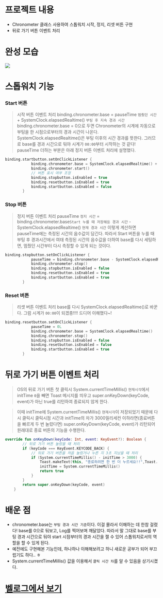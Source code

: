 # 프로젝트 내용
* Chronometer 클래스 사용하여 스톱워치 시작, 정지, 리셋 버튼 구현
* 뒤로 가기 버튼 이벤트 처리

# 완성 모습
![](https://velog.velcdn.com/images/kuronuma_daisy/post/bc8698a5-67f5-4176-a702-6c5e199619e4/image.gif)

# 스톱워치 기능
### Start 버튼
> 시작 버튼 이벤트 처리
binding.chronometer.base = pauseTime `멈췄던 시간` + SystemClock.elapsedRealtime() `부팅 후 지속 경과 시간`
binding.chronometer.base = 0으로 두면 Chronometer의 시계에 자동으로 부팅을 한 시점으로부터의 경과 시간이 나온다. SystemClock.elapsedRealtime()은 부팅 이후의 시간 경과를 뜻한다. 그러므로 base를 경과 시간으로 둬야 시계가 `00:00`부터 시작하는 것 같다!
pauseTime 더하는 부분은 아래 정지 버튼 이벤트 처리에 설명했다.

```kotlin
binding.startbutton.setOnClickListener {
            binding.chronometer.base = SystemClock.elapsedRealtime() + pauseTime
            binding.chronometer.start()
            // 버튼 표시 여부 조정
            binding.stopbutton.isEnabled = true
            binding.resetbutton.isEnabled = true
            binding.startbutton.isEnabled = false
        }
```
### Stop 버튼
> 정지 버튼 이벤트 처리
pauseTime `정지 시간` = binding.chronometer.base`Start 누를 때 저장해둔 경과 시간` - SystemClock.elapsedRealtime() `현재 경과 시간`
이렇게 계산하면 pauseTime에는 측정된 시간의 음수값이 담긴다. 따라서 Start 버튼을 누를 때 부팅 후 경과시간에서 여태 측정된 시간의 음수값을 더하여 base를 다시 세팅하면, 멈췄던 시간부터 다시 측정할 수 있게 되는 것이다.

```kotlin
binding.stopbutton.setOnClickListener {
            pauseTime = binding.chronometer.base - SystemClock.elapsedRealtime()
            binding.chronometer.stop()
            binding.stopbutton.isEnabled = false
            binding.resetbutton.isEnabled = true
            binding.startbutton.isEnabled = true
        }
```
### Reset 버튼
> 리셋 버튼 이벤트 처리
base를 다시 SystemClock.elapsedRealtime()로 바꾼다. 그럼 시계가 `00:00`이 되겠죵!!!! 드디어 이해했다~!

```kotlin
binding.resetbutton.setOnClickListener {
            pauseTime = 0L
            binding.chronometer.base = SystemClock.elapsedRealtime()
            binding.chronometer.stop()
            binding.stopbutton.isEnabled = false
            binding.resetbutton.isEnabled = false
            binding.startbutton.isEnabled = true
        }
```
# 뒤로 가기 버튼 이벤트 처리
> OS의 뒤로 가기 버튼 첫 클릭시 System.currentTimeMillis() `현재시각`에서 initTime `0`을 빼면 Toast 메시지를 띄우고 super.onKeyDown(keyCode, event)가 아닌 true를 리턴하여 종료되지 않게 한다.

> 이때 initTime에 System.currentTimeMillis() `현재시각`이 저장되었기 때문에 다시 클릭시 클릭시점 시간과 initTime의 차가 3000밀리세컨 이하라면(종료버튼을 빠르게 두 번 눌렀다면) super.onKeyDown(keyCode, event)가 리턴되어 원래대로 종료 버튼의 기능을 수행한다.

```kotlin
override fun onKeyDown(keyCode: Int, event: KeyEvent?): Boolean {
        // 뒤로 가기 버튼 눌렀을 때 처리
        if (keyCode === KeyEvent.KEYCODE_BACK) {
            // 뒤로 가기 버튼을 처음 눌렀거나 누른 지 3초 지났을 때 처리
            if (System.currentTimeMillis() - initTime > 3000) {
                Toast.makeText(this, "종료하려면 한 번 더 누르세요!!",Toast.LENGTH_SHORT).show()
                initTime = System.currentTimeMillis()
                return true
            }
        }
        return super.onKeyDown(keyCode, event)
    }
```


# 배운 점
* chronometer.base는 `부팅 경과 시간 기준`이다. 이걸 몰라서 이해하는 데 한참 걸렸다! base를 0으로 둬보고, Log를 찍어보며 깨달았다. 따라서 말 그대로 base를 부팅 경과 시간으로 둬야 start 시점부터의 경과 시간을 잴 수 있어 스톱워치로서의 역할을 할 수 있게 된다. 
* 예전에도 구현해본 기능인데, 하나하나 이해해보려고 하니 새로운 공부가 되어 부끄럽기도 하다.. ㅎ
* System.currentTimeMillis() 값을 이용해서 `클릭 시간 차`를 알 수 있음을 상기시켰다.

# [벨로그에서 보기](https://velog.io/@kuronuma_daisy/Android-%EC%8A%A4%ED%86%B1%EC%9B%8C%EC%B9%98-%EA%B8%B0%EB%8A%A5-%EA%B5%AC%ED%98%84-%EB%92%A4%EB%A1%9C-%EA%B0%80%EA%B8%B0-%EB%B2%84%ED%8A%BC-%EC%9D%B4%EB%B2%A4%ED%8A%B8-%EC%B2%98%EB%A6%AC)

